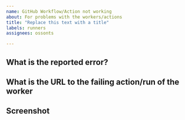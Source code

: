```yaml
---
name: GitHub Workflow/Action not working
about: For problems with the workers/actions
title: "Replace this text with a title"
labels: runners
assignees: ossonts

---
```


<!-- This template is for workers that do not work/operate e.g. Out of space / Docker error
This issue template is **not** for errors in your code/script -->

<!-- You must complete the following information: -->

## What is the reported error?

## What is the URL to the failing action/run of the worker

## Screenshot
